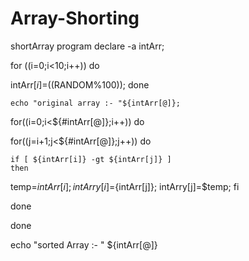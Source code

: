 # Array-Shorting
shortArray program
declare -a intArr;

  for ((i=0;i<10;i++))
do

   intArr[$i]=$((RANDOM%100));
done

    echo "original array :- "${intArr[@]};

for((i=0;i<${#intArr[@]};i++))
do

   for((j=i+1;j<${#intArr[@]};j++))
do

    if [ ${intArr[i]} -gt ${intArr[j]} ]
    then

   temp=${intArr[i]};
   intArry[i]=${intArr[j]};
   intArry[j]=$temp;
fi

done

done

  echo "sorted Array :- " ${intArr[@]}

